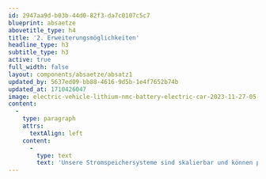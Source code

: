 ```yaml
---
id: 2947aa9d-b03b-44d0-82f3-da7c0107c5c7
blueprint: absaetze
abovetitle_type: h4
title: '2. Erweiterungsmöglichkeiten'
headline_type: h3
subtitle_type: h3
active: true
full_width: false
layout: components/absaetze/absatz1
updated_by: 5637ed09-bb88-4616-9d5b-1e4f7652b74b
updated_at: 1710426047
image: electric-vehicle-lithium-nmc-battery-electric-car-2023-11-27-05-29-49-utc.jpg
content:
  -
    type: paragraph
    attrs:
      textAlign: left
    content:
      -
        type: text
        text: 'Unsere Stromspeichersysteme sind skalierbar und können problemlos erweitert werden, um zukünftigen Energiebedürfnissen gerecht zu werden. Dies ermöglicht Ihnen, Ihr autarkes Zuhause kontinuierlich zu verbessern und anzupassen.'
---
```

